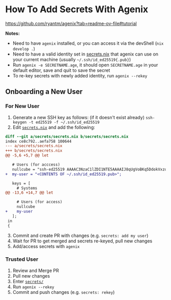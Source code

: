 # How To Add Secrets With Agenix

<https://github.com/ryantm/agenix?tab=readme-ov-file#tutorial>

**Notes:**

- Need to have `agenix` installed, or you can access it via the devShell (`nix develop .`)
- Need to have a valid identity set in [secrets.nix](./secrets.nix) that agenix can use on your current machine (usually `~/.ssh/id_ed25519{.pub}`)
- Run `agenix -e SECRETNAME.age`, it should open `SECRETNAME.age` in your default editor, save and quit to save the secret
- To re-key secrets with newly added identity, run `agenix --rekey`

## Onboarding a New User

### For New User

1. Generate a new SSH key as follows: (if it doesn't exist already) `ssh-keygen -t ed25519 -f ~/.ssh/id_ed25519`
2. Edit [`secrets.nix`](./secrets.nix) and add the following:

```diff
diff --git a/secrets/secrets.nix b/secrets/secrets.nix
index ce8c792..aefa758 100644
--- a/secrets/secrets.nix
+++ b/secrets/secrets.nix
@@ -5,6 +5,7 @@ let

   # Users (for acccess)
   nullcube = "ssh-ed25519 AAAAC3NzaC1lZDI1NTE5AAAAIJ8qUgVoBKq5DdokVxzqQmIbrpkvp09s8o3PjAO3HuLr";
+  my-user = "<CONTENTS OF ~/.ssh/id_ed25519.pub>";

   keys = [
     # Systems
@@ -13,6 +14,7 @@ let

     # Users (for access)
     nullcube
+    my-user
   ];
 in
 {
```

3. Commit and create PR with changes (e.g. `secrets: add my user`)
4. Wait for PR to get merged and secrets re-keyed, pull new changes
5. Add/access secrets with `agenix`

### Trusted User

1. Review and Merge PR
2. Pull new changes
3. Enter [`secrets/`](./.)
4. Run `agenix --rekey`
5. Commit and push changes (e.g. `secrets: rekey`)
